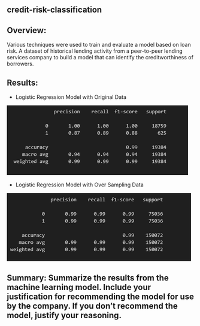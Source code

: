 ## credit-risk-classification

## Overview:
Various techniques were used to train and evaluate a model based on loan risk. A dataset of historical lending activity from a peer-to-peer lending services company to build a model that can identify the creditworthiness of borrowers.

## Results: 
- Logistic Regression Model with Original Data

![alt text](images/logical_regression_model.PNG)

- Logistic Regression Model with Over Sampling Data
 
![alt text](images/random_oversampling_model.PNG)

## Summary: Summarize the results from the machine learning model. Include your justification for recommending the model for use by the company. If you don’t recommend the model, justify your reasoning.
